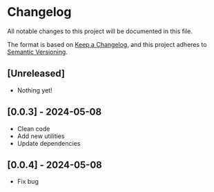 # Changelog

All notable changes to this project will be documented in this file.

The format is based on [Keep a Changelog](https://keepachangelog.com/en/1.0.0/),
and this project adheres to [Semantic Versioning](https://semver.org/spec/v2.0.0.html).

## [Unreleased]

-   Nothing yet!

## [0.0.3] - 2024-05-08

-   Clean code
-   Add new utilities
-   Update dependencies

## [0.0.4] - 2024-05-08

-   Fix bug
